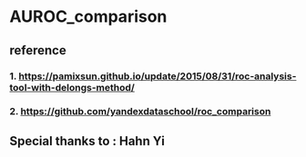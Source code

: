 # AUROC_comparison



## reference
### 1. https://pamixsun.github.io/update/2015/08/31/roc-analysis-tool-with-delongs-method/
### 2. https://github.com/yandexdataschool/roc_comparison

## Special thanks to : Hahn Yi
